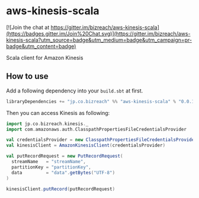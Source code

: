 aws-kinesis-scala
========

[![Join the chat at https://gitter.im/bizreach/aws-kinesis-scala](https://badges.gitter.im/Join%20Chat.svg)](https://gitter.im/bizreach/aws-kinesis-scala?utm_source=badge&utm_medium=badge&utm_campaign=pr-badge&utm_content=badge)

Scala client for Amazon Kinesis

## How to use

Add a following dependency into your `build.sbt` at first.

```scala
libraryDependencies += "jp.co.bizreach" %% "aws-kinesis-scala" % "0.0.1"
```

Then you can access Kinesis as following:

```scala
import jp.co.bizreach.kinesis._
import com.amazonaws.auth.ClasspathPropertiesFileCredentialsProvider

val credentialsProvider = new ClasspathPropertiesFileCredentialsProvider()
val kinesisClient = AmazonKinesisClient(credentialsProvider)

val putRecordRequest = new PutRecordRequest(
  streamName   = "streamName",
  partitionKey = "partitionKey",
  data         = "data".getBytes("UTF-8")
)

kinesisClient.putRecord(putRecordRequest)
```
